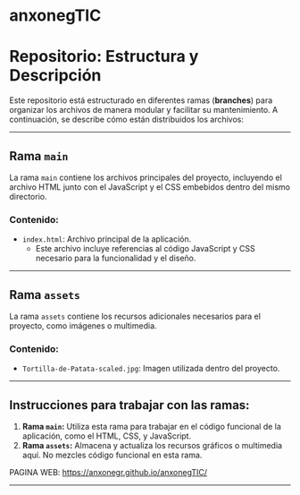 # anxonegTIC

# Repositorio: Estructura y Descripción

Este repositorio está estructurado en diferentes ramas (**branches**) para organizar los archivos de manera modular y facilitar su mantenimiento. A continuación, se describe cómo están distribuidos los archivos:

---

## **Rama `main`**
La rama `main` contiene los archivos principales del proyecto, incluyendo el archivo HTML junto con el JavaScript y el CSS embebidos dentro del mismo directorio.

### Contenido:
- `index.html`: Archivo principal de la aplicación.
  - Este archivo incluye referencias al código JavaScript y CSS necesario para la funcionalidad y el diseño.

---

## **Rama `assets`**
La rama `assets` contiene los recursos adicionales necesarios para el proyecto, como imágenes o multimedia.

### Contenido:
- `Tortilla-de-Patata-scaled.jpg`: Imagen utilizada dentro del proyecto.

---

## Instrucciones para trabajar con las ramas:
1. **Rama `main`:** Utiliza esta rama para trabajar en el código funcional de la aplicación, como el HTML, CSS, y JavaScript.
2. **Rama `assets`:** Almacena y actualiza los recursos gráficos o multimedia aquí. No mezcles código funcional en esta rama.

PAGINA WEB: https://anxonegr.github.io/anxonegTIC/

---
